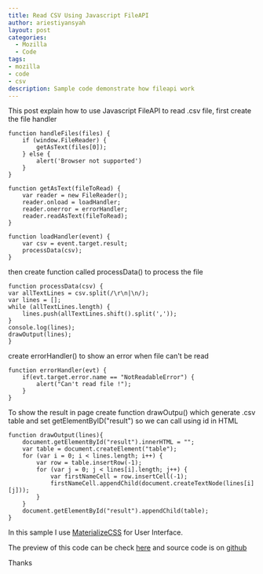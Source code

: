 ```yaml
---
title: Read CSV Using Javascript FileAPI
author: ariestiyansyah
layout: post
categories:
  - Mozilla
  - Code
tags:
- mozilla
- code
- csv
description: Sample code demonstrate how fileapi work
---
```

This post explain how to use Javascript FileAPI to read .csv file, first create the file handler

    function handleFiles(files) {
    	if (window.FileReader) {
    		getAsText(files[0]);
    	} else {
    		alert('Browser not supported')
    	}
    }

    function getAsText(fileToRead) {
    	var reader = new FileReader();
    	reader.onload = loadHandler;
    	reader.onerror = errorHandler;
    	reader.readAsText(fileToRead);
    }

    function loadHandler(event) {
    	var csv = event.target.result;
    	processData(csv);
    }


then create function called processData() to process the file

    function processData(csv) {
	var allTextLines = csv.split(/\r\n|\n/);
	var lines = [];
	while (allTextLines.length) {
		lines.push(allTextLines.shift().split(','));
	}
	console.log(lines);
	drawOutput(lines);
	}

create errorHandler() to show an error when file can't be read

    function errorHandler(evt) {
    	if(evt.target.error.name == "NotReadableError") {
    		alert("Can't read file !");
    	}
    }

To show the result in page create function drawOutpu() which generate .csv table and set getElementByID("result") so we can call using id in HTML

    function drawOutput(lines){
    	document.getElementById("result").innerHTML = "";
    	var table = document.createElement("table");
    	for (var i = 0; i < lines.length; i++) {
    		var row = table.insertRow(-1);
    		for (var j = 0; j < lines[i].length; j++) {
    			var firstNameCell = row.insertCell(-1);
    			firstNameCell.appendChild(document.createTextNode(lines[i][j]));
    		}
    	}
    	document.getElementById("result").appendChild(table);
    }
In this sample I use [MaterializeCSS](http://materializecss.com) for User Interface.

The preview of this code can be check [here](http://oonlab.com/CSV-reader) and source code is on [github](http://github.com/ariestiyansyah/CSV-Reader)

Thanks
